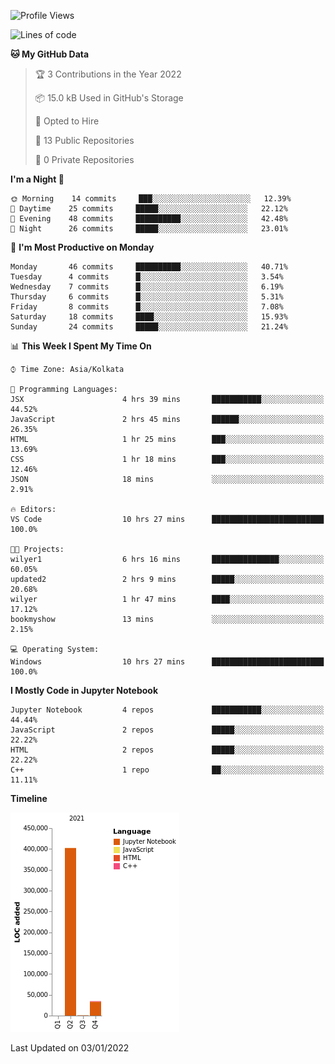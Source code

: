 <!--START_SECTION:waka-->
![Profile Views](http://img.shields.io/badge/Profile%20Views-0-blue)

![Lines of code](https://img.shields.io/badge/From%20Hello%20World%20I%27ve%20Written-438%20Thousand%20lines%20of%20code-blue)

**🐱 My GitHub Data** 

> 🏆 3 Contributions in the Year 2022
 > 
> 📦 15.0 kB Used in GitHub's Storage 
 > 
> 💼 Opted to Hire
 > 
> 📜 13 Public Repositories 
 > 
> 🔑 0 Private Repositories  
 > 
**I'm a Night 🦉** 

```text
🌞 Morning    14 commits     ███░░░░░░░░░░░░░░░░░░░░░░   12.39% 
🌆 Daytime    25 commits     █████░░░░░░░░░░░░░░░░░░░░   22.12% 
🌃 Evening    48 commits     ██████████░░░░░░░░░░░░░░░   42.48% 
🌙 Night      26 commits     █████░░░░░░░░░░░░░░░░░░░░   23.01%

```
📅 **I'm Most Productive on Monday** 

```text
Monday       46 commits     ██████████░░░░░░░░░░░░░░░   40.71% 
Tuesday      4 commits      █░░░░░░░░░░░░░░░░░░░░░░░░   3.54% 
Wednesday    7 commits      █░░░░░░░░░░░░░░░░░░░░░░░░   6.19% 
Thursday     6 commits      █░░░░░░░░░░░░░░░░░░░░░░░░   5.31% 
Friday       8 commits      █░░░░░░░░░░░░░░░░░░░░░░░░   7.08% 
Saturday     18 commits     ████░░░░░░░░░░░░░░░░░░░░░   15.93% 
Sunday       24 commits     █████░░░░░░░░░░░░░░░░░░░░   21.24%

```


📊 **This Week I Spent My Time On** 

```text
⌚︎ Time Zone: Asia/Kolkata

💬 Programming Languages: 
JSX                      4 hrs 39 mins       ███████████░░░░░░░░░░░░░░   44.52% 
JavaScript               2 hrs 45 mins       ██████░░░░░░░░░░░░░░░░░░░   26.35% 
HTML                     1 hr 25 mins        ███░░░░░░░░░░░░░░░░░░░░░░   13.69% 
CSS                      1 hr 18 mins        ███░░░░░░░░░░░░░░░░░░░░░░   12.46% 
JSON                     18 mins             ░░░░░░░░░░░░░░░░░░░░░░░░░   2.91%

🔥 Editors: 
VS Code                  10 hrs 27 mins      █████████████████████████   100.0%

🐱‍💻 Projects: 
wilyer1                  6 hrs 16 mins       ███████████████░░░░░░░░░░   60.05% 
updated2                 2 hrs 9 mins        █████░░░░░░░░░░░░░░░░░░░░   20.68% 
wilyer                   1 hr 47 mins        ████░░░░░░░░░░░░░░░░░░░░░   17.12% 
bookmyshow               13 mins             ░░░░░░░░░░░░░░░░░░░░░░░░░   2.15%

💻 Operating System: 
Windows                  10 hrs 27 mins      █████████████████████████   100.0%

```

**I Mostly Code in Jupyter Notebook** 

```text
Jupyter Notebook         4 repos             ███████████░░░░░░░░░░░░░░   44.44% 
JavaScript               2 repos             █████░░░░░░░░░░░░░░░░░░░░   22.22% 
HTML                     2 repos             █████░░░░░░░░░░░░░░░░░░░░   22.22% 
C++                      1 repo              ██░░░░░░░░░░░░░░░░░░░░░░░   11.11%

```


**Timeline**

![Chart not found](https://raw.githubusercontent.com/ThejaswinS/ThejaswinS/main/charts/bar_graph.png) 


 Last Updated on 03/01/2022
<!--END_SECTION:waka-->





